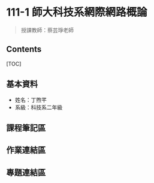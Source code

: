 111-1 師大科技系網際網路概論
==========================
>授課教師：蔡芸琤老師

Contents
--------

[TOC]

基本資料
-------

*  姓名：丁煦芊
*  系級：科技系二年級

課程筆記區
---------

作業連結區
---------

專題連結區
---------
